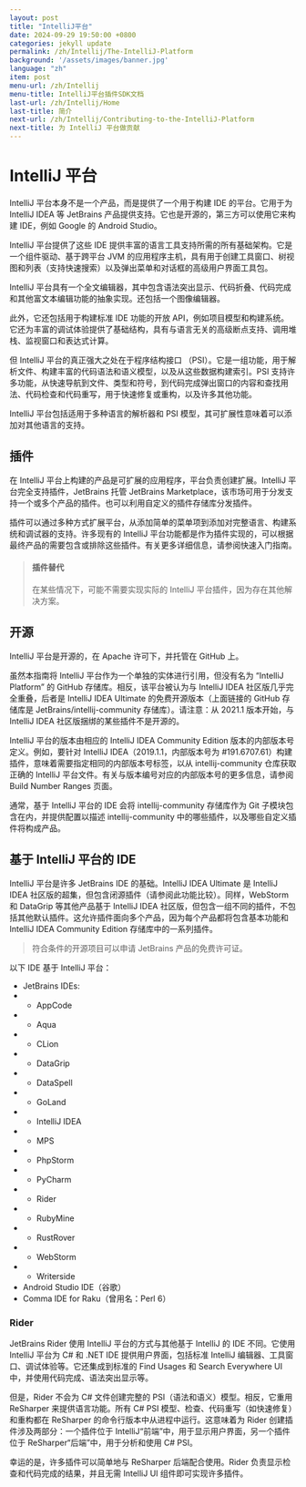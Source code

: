 ```yaml
---
layout: post
title: "IntelliJ平台"
date: 2024-09-29 19:50:00 +0800
categories: jekyll update
permalink: /zh/Intellij/The-IntelliJ-Platform
background: '/assets/images/banner.jpg'
language: "zh"
item: post
menu-url: /zh/Intellij
menu-title: IntelliJ平台插件SDK文档
last-url: /zh/Intellij/Home
last-title: 简介
next-url: /zh/Intellij/Contributing-to-the-IntelliJ-Platform
next-title: 为 IntelliJ 平台做贡献
---
```

# IntelliJ 平台

IntelliJ 平台本身不是一个产品，而是提供了一个用于构建 IDE 的平台。它用于为 IntelliJ IDEA 等 JetBrains 产品提供支持。它也是开源的，第三方可以使用它来构建 IDE，例如 Google 的 Android Studio。

IntelliJ 平台提供了这些 IDE 提供丰富的语言工具支持所需的所有基础架构。它是一个组件驱动、基于跨平台 JVM 的应用程序主机，具有用于创建工具窗口、树视图和列表（支持快速搜索）以及弹出菜单和对话框的高级用户界面工具包。

IntelliJ 平台具有一个全文编辑器，其中包含语法突出显示、代码折叠、代码完成和其他富文本编辑功能的抽象实现。还包括一个图像编辑器。

此外，它还包括用于构建标准 IDE 功能的开放 API，例如项目模型和构建系统。它还为丰富的调试体验提供了基础结构，具有与语言无关的高级断点支持、调用堆栈、监视窗口和表达式计算。

但 IntelliJ 平台的真正强大之处在于程序结构接口 （PSI）。它是一组功能，用于解析文件、构建丰富的代码语法和语义模型，以及从这些数据构建索引。PSI 支持许多功能，从快速导航到文件、类型和符号，到代码完成弹出窗口的内容和查找用法、代码检查和代码重写，用于快速修复或重构，以及许多其他功能。

IntelliJ 平台包括适用于多种语言的解析器和 PSI 模型，其可扩展性意味着可以添加对其他语言的支持。

## 插件

在 IntelliJ 平台上构建的产品是可扩展的应用程序，平台负责创建扩展。IntelliJ 平台完全支持插件，JetBrains 托管 JetBrains Marketplace，该市场可用于分发支持一个或多个产品的插件。也可以利用自定义的插件存储库分发插件。

插件可以通过多种方式扩展平台，从添加简单的菜单项到添加对完整语言、构建系统和调试器的支持。许多现有的 IntelliJ 平台功能都是作为插件实现的，可以根据最终产品的需要包含或排除这些插件。有关更多详细信息，请参阅快速入门指南。

> #### 插件替代
> 在某些情况下，可能不需要实现实际的 IntelliJ 平台插件，因为存在其他解决方案。

## 开源

IntelliJ 平台是开源的，在 Apache 许可下，并托管在 GitHub 上。

虽然本指南将 IntelliJ 平台作为一个单独的实体进行引用，但没有名为 “IntelliJ Platform” 的 GitHub 存储库。相反，该平台被认为与 IntelliJ IDEA 社区版几乎完全重叠，后者是 IntelliJ IDEA Ultimate 的免费开源版本（上面链接的 GitHub 存储库是 JetBrains/intellij-community 存储库）。请注意：从 2021.1 版本开始，与 IntelliJ IDEA 社区版捆绑的某些插件不是开源的。

IntelliJ 平台的版本由相应的 IntelliJ IDEA Community Edition 版本的内部版本号定义。例如，要针对 IntelliJ IDEA（2019.1.1，内部版本号为 #191.6707.61）构建插件，意味着需要指定相同的内部版本号标签，以从 intellij-community 仓库获取正确的 IntelliJ 平台文件。有关与版本编号对应的内部版本号的更多信息，请参阅 Build Number Ranges 页面。

通常，基于 IntelliJ 平台的 IDE 会将 intellij-community 存储库作为 Git 子模块包含在内，并提供配置以描述 intellij-community 中的哪些插件，以及哪些自定义插件将构成产品。

## 基于 IntelliJ 平台的 IDE

IntelliJ 平台是许多 JetBrains IDE 的基础。IntelliJ IDEA Ultimate 是 IntelliJ IDEA 社区版的超集，但包含闭源插件（请参阅此功能比较）。同样，WebStorm 和 DataGrip 等其他产品基于 IntelliJ IDEA 社区版，但包含一组不同的插件，不包括其他默认插件。这允许插件面向多个产品，因为每个产品都将包含基本功能和 IntelliJ IDEA Community Edition 存储库中的一系列插件。

> 符合条件的开源项目可以申请 JetBrains 产品的免费许可证。

以下 IDE 基于 IntelliJ 平台：

- JetBrains IDEs:
- - AppCode
- - Aqua
- - CLion
- - DataGrip
- - DataSpell
- - GoLand
- - IntelliJ IDEA
- - MPS
- - PhpStorm
- - PyCharm
- - Rider
- - RubyMine
- - RustRover
- - WebStorm
- - Writerside
- Android Studio IDE（谷歌）
- Comma IDE for Raku（曾用名：Perl 6）

### Rider

JetBrains Rider 使用 IntelliJ 平台的方式与其他基于 IntelliJ 的 IDE 不同。它使用 IntelliJ 平台为 C# 和 .NET IDE 提供用户界面，包括标准 IntelliJ 编辑器、工具窗口、调试体验等。它还集成到标准的 Find Usages 和 Search Everywhere UI 中，并使用代码完成、语法突出显示等。

但是，Rider 不会为 C# 文件创建完整的 PSI（语法和语义）模型。相反，它重用 ReSharper 来提供语言功能。所有 C# PSI 模型、检查、代码重写（如快速修复）和重构都在 ReSharper 的命令行版本中从进程中运行。这意味着为 Rider 创建插件涉及两部分：一个插件位于 IntelliJ“前端”中，用于显示用户界面，另一个插件位于 ReSharper“后端”中，用于分析和使用 C# PSI。

幸运的是，许多插件可以简单地与 ReSharper 后端配合使用。Rider 负责显示检查和代码完成的结果，并且无需 IntelliJ UI 组件即可实现许多插件。